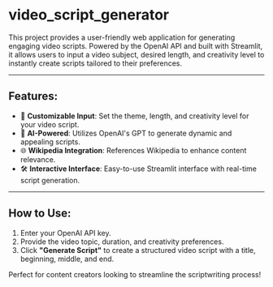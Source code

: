 # video_script_generator

This project provides a user-friendly web application for generating engaging video scripts. Powered by the OpenAI API and built with Streamlit, it allows users to input a video subject, desired length, and creativity level to instantly create scripts tailored to their preferences.

---

## Features:
- 🎥 **Customizable Input**: Set the theme, length, and creativity level for your video script.
- 🤖 **AI-Powered**: Utilizes OpenAI's GPT to generate dynamic and appealing scripts.
- 🌐 **Wikipedia Integration**: References Wikipedia to enhance content relevance.
- 🛠 **Interactive Interface**: Easy-to-use Streamlit interface with real-time script generation.

---

## How to Use:
1. Enter your OpenAI API key.
2. Provide the video topic, duration, and creativity preferences.
3. Click **"Generate Script"** to create a structured video script with a title, beginning, middle, and end.

Perfect for content creators looking to streamline the scriptwriting process!
